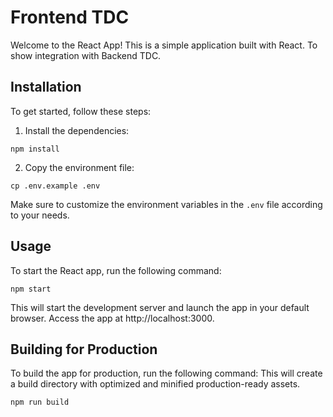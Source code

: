 # Frontend TDC

Welcome to the React App! This is a simple application built with React. To show integration with Backend TDC.

## Installation

To get started, follow these steps:

1. Install the dependencies:

```
npm install
```

2. Copy the environment file:

```
cp .env.example .env
```

Make sure to customize the environment variables in the `.env` file according to your needs.

## Usage

To start the React app, run the following command:

```
npm start
```

This will start the development server and launch the app in your default browser. Access the app at http://localhost:3000.

## Building for Production

To build the app for production, run the following command:
This will create a build directory with optimized and minified production-ready assets.

```
npm run build
```

